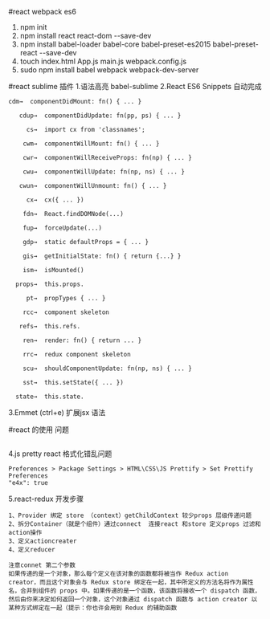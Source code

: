 #react webpack es6 
1. npm init
2. npm install react react-dom --save-dev
3. npm install babel-loader babel-core babel-preset-es2015 babel-preset-react --save-dev
4. touch index.html App.js main.js webpack.config.js
5. sudo npm install babel webpack webpack-dev-server 

#react sublime 插件
1.语法高亮 babel-sublime
2.React ES6 Snippets 自动完成
```
cdm→  componentDidMount: fn() { ... }

   cdup→  componentDidUpdate: fn(pp, ps) { ... }

     cs→  import cx from 'classnames';

    cwm→  componentWillMount: fn() { ... }

    cwr→  componentWillReceiveProps: fn(np) { ... }

    cwu→  componentWillUpdate: fn(np, ns) { ... }

   cwun→  componentWillUnmount: fn() { ... }

     cx→  cx({ ... })

    fdn→  React.findDOMNode(...)

    fup→  forceUpdate(...)

    gdp→  static defaultProps = { ... } 

    gis→  getInitialState: fn() { return {...} } 

    ism→  isMounted()

  props→  this.props.

     pt→  propTypes { ... }

    rcc→  component skeleton

   refs→  this.refs.

    ren→  render: fn() { return ... }

    rrc→  redux component skeleton

    scu→  shouldComponentUpdate: fn(np, ns) { ... }

    sst→  this.setState({ ... })

  state→  this.state.
```
3.Emmet (ctrl+e) 扩展jsx 语法

#react 的使用 问题
```javascript
```

4.js pretty  react 格式化错乱问题
```
Preferences > Package Settings > HTML\CSS\JS Prettify > Set Prettify Preferences
"e4x": true
```
5.react-redux 开发步骤
```
1、Provider 绑定 store （context）getChildContext 较少props 层级传递问题
2、拆分Container（就是个组件）通过connect  连接react 和store 定义props 过滤和action操作
3、定义actioncreater
4、定义reducer

注意connet 第二个参数
如果传递的是一个对象，那么每个定义在该对象的函数都将被当作 Redux action creator，而且这个对象会与 Redux store 绑定在一起，其中所定义的方法名将作为属性名，合并到组件的 props 中。如果传递的是一个函数，该函数将接收一个 dispatch 函数，然后由你来决定如何返回一个对象，这个对象通过 dispatch 函数与 action creator 以某种方式绑定在一起（提示：你也许会用到 Redux 的辅助函数
```